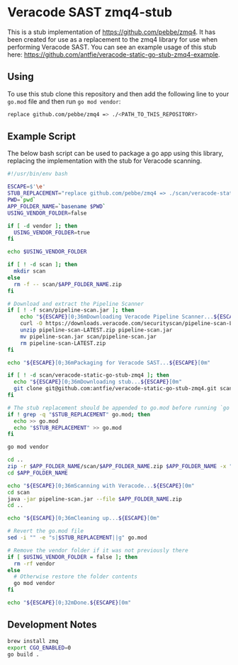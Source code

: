 # Veracode SAST zmq4-stub

This is a stub implementation of <https://github.com/pebbe/zmq4>. It has been created for use as a replacement to the zmq4 library for use when performing Veracode SAST. You can see an example usage of this stub here: <https://github.com/antfie/veracode-static-go-stub-zmq4-example>.

## Using

To use this stub clone this repository and then add the following line to your `go.mod` file and then run `go mod vendor`:

```bash
replace github.com/pebbe/zmq4 => ./<PATH_TO_THIS_REPOSITORY>
```

## Example Script

The below bash script can be used to package a go app using this library, replacing the implementation with the stub for Veracode scanning.

```bash
#!/usr/bin/env bash

ESCAPE=$'\e'
STUB_REPLACEMENT="replace github.com/pebbe/zmq4 => ./scan/veracode-static-go-stub-zmq4"
PWD=`pwd`
APP_FOLDER_NAME=`basename $PWD`
USING_VENDOR_FOLDER=false

if [ -d vendor ]; then
  USING_VENDOR_FOLDER=true
fi

echo $USING_VENDOR_FOLDER

if [ ! -d scan ]; then
  mkdir scan
else
  rm -f -- scan/$APP_FOLDER_NAME.zip
fi

# Download and extract the Pipeline Scanner
if [ ! -f scan/pipeline-scan.jar ]; then
    echo "${ESCAPE}[0;36mDownloading Veracode Pipeline Scanner...${ESCAPE}[0m"
    curl -O https://downloads.veracode.com/securityscan/pipeline-scan-LATEST.zip
    unzip pipeline-scan-LATEST.zip pipeline-scan.jar
    mv pipeline-scan.jar scan/pipeline-scan.jar
    rm pipeline-scan-LATEST.zip
fi

echo "${ESCAPE}[0;36mPackaging for Veracode SAST...${ESCAPE}[0m"

if [ ! -d scan/veracode-static-go-stub-zmq4 ]; then
  echo "${ESCAPE}[0;36mDownloading stub...${ESCAPE}[0m"
  git clone git@github.com:antfie/veracode-static-go-stub-zmq4.git scan/veracode-static-go-stub-zmq4
fi

# The stub replacement should be appended to go.mod before running `go mod vendor`
if ! grep -q "$STUB_REPLACEMENT" go.mod; then
  echo >> go.mod
  echo "$STUB_REPLACEMENT" >> go.mod
fi

go mod vendor

cd ..
zip -r $APP_FOLDER_NAME/scan/$APP_FOLDER_NAME.zip $APP_FOLDER_NAME -x "$APP_FOLDER_NAME/scan/*" -x "$APP_FOLDER_NAME/.*" -x "$APP_FOLDER_NAME/*/.*" -x "*.md"
cd $APP_FOLDER_NAME

echo "${ESCAPE}[0;36mScanning with Veracode...${ESCAPE}[0m"
cd scan
java -jar pipeline-scan.jar --file $APP_FOLDER_NAME.zip
cd ..

echo "${ESCAPE}[0;36mCleaning up...${ESCAPE}[0m"

# Revert the go.mod file
sed -i "" -e "s|$STUB_REPLACEMENT||g" go.mod

# Remove the vendor folder if it was not previously there
if [ $USING_VENDOR_FOLDER = false ]; then
  rm -rf vendor
else
  # Otherwise restore the folder contents
  go mod vendor
fi

echo "${ESCAPE}[0;32mDone.${ESCAPE}[0m"
```

## Development Notes

```bash
brew install zmq
export CGO_ENABLED=0
go build .
```
